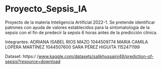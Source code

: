 # Proyecto_Sepsis_IA

Proyecto de la materia Inteligencia Artificial 2022-1. 
Se pretende identificar patrones con ayuda de valores establecidos para la sintomatología de la sepsis con el fin de predecir la sepsis 6 horas antes de la predicción clínica.

Integrantes:
ADRIANA ISABEL RIOS MAZO 1044509774
MARIA CAMILA LOPERA MARTÍNEZ 1044507600
SARA PÉREZ HIGUITA 1152471199 


Dataset: https:/ /www.kaggle.com/datasets/salikhussaini49/prediction-of-sepsis?resource=download
